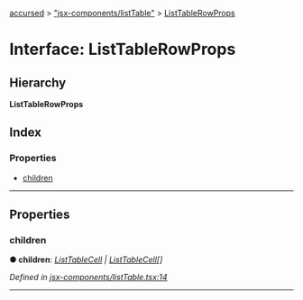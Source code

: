 [accursed](../README.md) > ["jsx-components/listTable"](../modules/_jsx_components_listtable_.md) > [ListTableRowProps](../interfaces/_jsx_components_listtable_.listtablerowprops.md)

# Interface: ListTableRowProps

## Hierarchy

**ListTableRowProps**

## Index

### Properties

* [children](_jsx_components_listtable_.listtablerowprops.md#children)

---

## Properties

<a id="children"></a>

###  children

**● children**: *[ListTableCell](../classes/_jsx_components_listtable_.listtablecell.md) \| [ListTableCell](../classes/_jsx_components_listtable_.listtablecell.md)[]*

*Defined in [jsx-components/listTable.tsx:14](https://github.com/cancerberoSgx/accursed/blob/978b980/src/jsx-components/listTable.tsx#L14)*

___

